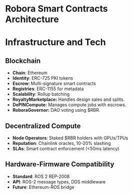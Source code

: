 # Robora Smart Contracts Architecture

# Infrastructure and Tech

## Blockchain
- **Chain**: Ethereum
- **Identity**: ERC-725 PKI tokens
- **Escrow**: Multi-signature smart contracts
- **Registries**: ERC-1155 for metadata
- **Scalability**: Rollup batching
- **RoyaltyMarketplace:** Handles design sales and splits.
- **DePINCompute:** Manages compute jobs with escrows.
- **RoboraGovernor:** DAO voting using $RBR.


## Decentralized Compute
- **Node Operators**: Staked $RBR holders with GPUs/TPUs
- **Reputation**: Chainlink oracles, 10-20% slashing
- **SLAs**: Smart contract enforcement (<50ms latency)

## Hardware-Firmware Compatibility
- **Standard**: ROS 2 REP-2008
- **API**: ROS-2 message types, DDS middleware
- **Future**: Ethereum-ROS bridge
  

